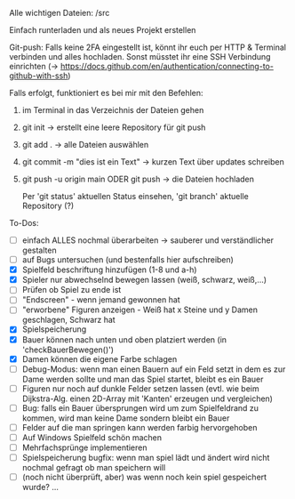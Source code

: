 Alle wichtigen Dateien: /src

Einfach runterladen und als neues Projekt erstellen

Git-push:
Falls keine 2FA eingestellt ist, könnt ihr euch per HTTP & Terminal verbinden und alles hochladen. Sonst müsstet ihr eine SSH Verbindung einrichten
(-> https://docs.github.com/en/authentication/connecting-to-github-with-ssh)

Falls erfolgt, funktioniert es bei mir mit den Befehlen:
1. im Terminal in das Verzeichnis der Dateien gehen
2. git init -> erstellt eine leere Repository für git push
3. git add . -> alle Dateien auswählen
4. git commit -m "dies ist ein Text" -> kurzen Text über updates schreiben
5. git push -u origin main ODER git push -> die Dateien hochladen

   Per 'git status' aktuellen Status einsehen, 'git branch' aktuelle Repository (?)

To-Dos:
- [ ] einfach ALLES nochmal überarbeiten -> sauberer und verständlicher gestalten
- [ ] auf Bugs untersuchen (und bestenfalls hier aufschreiben)
- [x] Spielfeld beschriftung hinzufügen (1-8 und a-h)
- [X] Spieler nur abwechselnd bewegen lassen (weiß, schwarz, weiß,...)
- [ ] Prüfen ob Spiel zu ende ist
- [ ] "Endscreen" - wenn jemand gewonnen hat
- [ ] "erworbene" Figuren anzeigen - Weiß hat x Steine und y Damen geschlagen, Schwarz hat
- [X] Spielspeicherung
- [X] Bauer können nach unten und oben platziert werden (in 'checkBauerBewegen()')
- [X] Damen können die eigene Farbe schlagen
- [ ] Debug-Modus: wenn man einen Bauern auf ein Feld setzt in dem es zur Dame werden sollte und man das Spiel startet, bleibt es ein Bauer
- [ ] Figuren nur noch auf dunkle Felder setzen lassen (evtl. wie beim Dijkstra-Alg. einen 2D-Array mit 'Kanten' erzeugen und vergleichen)
- [ ] Bug: falls ein Bauer übersprungen wird um zum Spielfeldrand zu kommen, wird man keine Dame sondern bleibt ein Bauer
- [ ] Felder auf die man springen kann werden farbig hervorgehoben
- [ ] Auf Windows Spielfeld schön machen
- [ ] Mehrfachsprünge implementieren
- [ ] Spielspeicherung bugfix: wenn man spiel lädt und ändert wird nicht nochmal gefragt ob man speichern will
- [ ] (noch nicht überprüft, aber) was wenn noch kein spiel gespeichert wurde?
...
